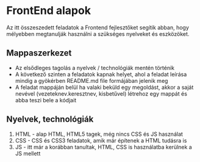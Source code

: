 # FrontEnd alapok

Az itt összeszedett feladatok a Frontend fejlesztőket segítik abban, hogy mélyebben megtanulják használni a szükséges nyelveket és eszközöket.

## Mappaszerkezet

- Az elsődleges tagolás a nyelvek / technológiák mentén történik
- A következő szinten a feladatok kapnak helyet, ahol a feladat leírása mindig a gyökérben README.md file formájában jelenik meg
- A feladat mappáján belül ha valaki beküld egy megoldást, akkor a saját nevével (vezeteknev.keresztnev, kisbetűvel) létrehoz egy mappát és abba teszi bele a kódjait

## Nyelvek, technológiák

1. HTML - alap HTML, HTML5 tagek, még nincs CSS és JS használat
2. CSS - CSS és CSS3 feladatok, amik már építenek a HTML tudásra is
3. JS - itt már a korábban tanultak, HTML, CSS is használatba kerülnek a JS mellett